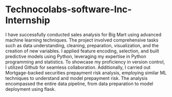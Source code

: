 # Technocolabs-software-Inc-Internship

I have successfully conducted sales analysis for Big Mart using advanced machine learning techniques. The project involved comprehensive tasks such as data understanding, cleaning, preparation, visualization, and the creation of new variables. I applied feature encoding, selection, and built predictive models using Python, leveraging my expertise in Python programming and statistics. To showcase my proficiency in version control, I utilized Github for seamless collaboration. Additionally, I carried out Mortgage-backed securities prepayment risk analysis, employing similar ML techniques to understand and model prepayment risk. The analysis encompassed the entire data pipeline, from data preparation to model deployment using flask. 
